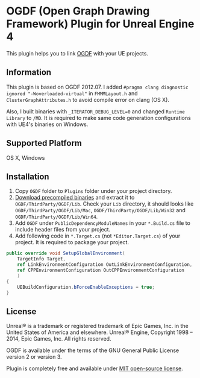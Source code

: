 OGDF (Open Graph Drawing Framework) Plugin for Unreal Engine 4
=============
This plugin helps you to link [OGDF](http://www.ogdf.net/) with your UE projects.


Information
----------------------

This plugin is based on OGDF 2012.07.
I added `#pragma clang diagnostic ignored "-Woverloaded-virtual"` in `FMMMLayout.h` and `ClusterGraphAttributes.h` to avoid compile error on clang (OS X).

Also, I built binaries with `_ITERATOR_DEBUG_LEVEL=0` and changed `Runtime Library` to `/MD`. It is required to make same code generation configurations with UE4's binaries on Windows.


Supported Platform
----------------------

OS X, Windows


Installation
----------------------

1. Copy `OGDF` folder to `Plugins` folder under your project directory.
2. [Download precompiled binaries](https://www.dropbox.com/s/0by0dt5ryaxwqqc/OGDF-Lib.zip?dl=0) and extract it to `OGDF/ThirdParty/OGDF/Lib`.
Check your `Lib` directory, it should looks like `OGDF/ThirdParty/OGDF/Lib/Mac`, `OGDF/ThirdParty/OGDF/Lib/Win32` and `OGDF/ThirdParty/OGDF/Lib/Win64`.
3. Add `OGDF` under `PublicDependencyModuleNames` in your `*.Build.cs` file to include header files from your project.
4. Add following code in `*.Target.cs` (not `*Editor.Target.cs`) of your project. It is required to package your project.
```cs
public override void SetupGlobalEnvironment(
    TargetInfo Target,
    ref LinkEnvironmentConfiguration OutLinkEnvironmentConfiguration,
    ref CPPEnvironmentConfiguration OutCPPEnvironmentConfiguration
    )
{
    UEBuildConfiguration.bForceEnableExceptions = true;
}
```

License
----------------------

Unreal® is a trademark or registered trademark of Epic Games, Inc. in the United States of America and elsewhere. Unreal® Engine, Copyright 1998 – 2014, Epic Games, Inc. All rights reserved.

OGDF is available under the terms of the GNU General Public License version 2 or version 3.

Plugin is completely free and available under [MIT open-source license](LICENSE).
